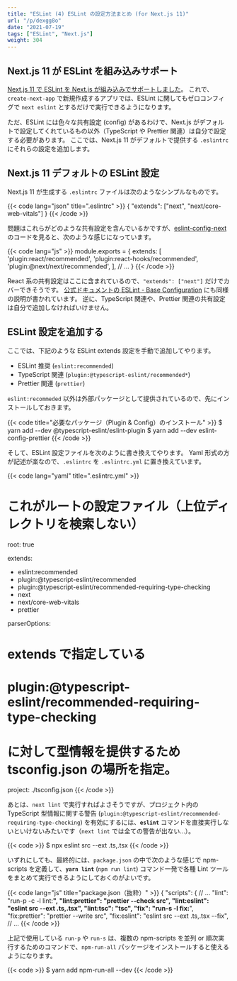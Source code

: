 ```yaml
---
title: "ESLint (4) ESLint の設定方法まとめ (for Next.js 11)"
url: "/p/dexgg8o"
date: "2021-07-19"
tags: ["ESLint", "Next.js"]
weight: 304
---
```


Next.js 11 が ESLint を組み込みサポート
----

[Next.js 11 で ESLint を Next.js が組み込みでサポートしました](https://nextjs.org/docs/basic-features/eslint)。
これで、`create-next-app` で新規作成するアプリでは、ESLint に関してもゼロコンフィグで `next eslint` とするだけで実行できるようになります。

ただ、ESLint には色々な共有設定 (config) があるわけで、Next.js がデフォルトで設定してくれているもの以外（TypeScript や Prettier 関連）は自分で設定する必要があります。
ここでは、Next.js 11 がデフォルトで提供する `.eslintrc` にそれらの設定を追加します。


Next.js 11 デフォルトの ESLint 設定
----

Next.js 11 が生成する `.eslintrc` ファイルは次のようなシンプルなものです。

{{< code lang="json" title=".eslintrc" >}}
{
  "extends": ["next", "next/core-web-vitals"]
}
{{< /code >}}

問題はこれらがどのような共有設定を含んでいるかですが、[eslint-config-next](https://github.com/vercel/next.js/blob/canary/packages/eslint-config-next/index.js
) のコードを見ると、次のような感じになっています。

{{< code lang="js" >}}
module.exports = {
  extends: [
    'plugin:react/recommended',
    'plugin:react-hooks/recommended',
    'plugin:@next/next/recommended',
  ],
  // ...
}
{{< /code >}}

React 系の共有設定はここに含まれているので、`"extends": ["next"]` だけでカバーできそうです。
[公式ドキュメントの ESLint - Base Configuration](https://nextjs.org/docs/basic-features/eslint#base-configuration) にも同様の説明が書かれています。
逆に、TypeScript 関連や、Prettier 関連の共有設定は自分で追加しなければいけません。


ESLint 設定を追加する
----

ここでは、下記のような ESLint extends 設定を手動で追加してやります。

- ESLint 推奨 (`eslint:recommended`)
- TypeScript 関連 (`plugin:@typescript-eslint/recommended*`)
- Prettier 関連 (`prettier`)

`eslint:recommeded` 以外は外部パッケージとして提供されているので、先にインストールしておきます。

{{< code title="必要なパッケージ（Plugin & Config）のインストール" >}}
$ yarn add --dev @typescript-eslint/eslint-plugin
$ yarn add --dev eslint-config-prettier
{{< /code >}}

そして、ESLint 設定ファイルを次のように書き換えてやります。
Yaml 形式の方が記述が楽なので、`.eslintrc` を `.eslintrc.yml` に置き換えています。

{{< code lang="yaml" title=".eslintrc.yml" >}}
# これがルートの設定ファイル（上位ディレクトリを検索しない）
root: true

extends:
  - eslint:recommended
  - plugin:@typescript-eslint/recommended
  - plugin:@typescript-eslint/recommended-requiring-type-checking
  - next
  - next/core-web-vitals
  - prettier

parserOptions:
  # extends で指定している
  # plugin:@typescript-eslint/recommended-requiring-type-checking
  # に対して型情報を提供するため tsconfig.json の場所を指定。
  project: ./tsconfig.json
{{< /code >}}

あとは、`next lint` で実行すればよさそうですが、プロジェクト内の TypeScript 型情報に関する警告 (`plugin:@typescript-eslint/recommended-requiring-type-checking`) を有効にするには、__`eslint`__ コマンドを直接実行しないといけないみたいです（`next lint` では全ての警告が出ない…）。

{{< code >}}
$ npx eslint src --ext .ts,.tsx
{{< /code >}}

いずれにしても、最終的には、`package.json` の中で次のような感じで npm-scripts を定義して、__`yarn lint`__ (`npm run lint`) コマンド一発で各種 Lint ツールをまとめて実行できるようにしておくのがよいです。

{{< code lang="js" title="package.json（抜粋）" >}}
{
  "scripts": {
    // ...
    "lint": "run-p -c -l lint:**",
    "lint:prettier": "prettier --check src",
    "lint:eslint": "eslint src --ext .ts,.tsx",
    "lint:tsc": "tsc",
    "fix": "run-s -l fix:**",
    "fix:prettier": "prettier --write src",
    "fix:eslint": "eslint src --ext .ts,.tsx --fix",
    // ...
{{< /code >}}

上記で使用している `run-p` や `run-s` は、複数の npm-scripts を並列 or 順次実行するためのコマンドで、`npm-run-all` パッケージをインストールすると使えるようになります。

{{< code >}}
$ yarn add npm-run-all --dev
{{< /code >}}

